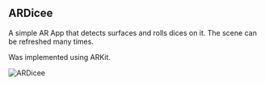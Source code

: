 ## ARDicee

A simple AR App that detects surfaces and rolls dices on it.
The scene can be refreshed many times.

Was implemented using ARKit.

![ARDicee](demo.gif)
